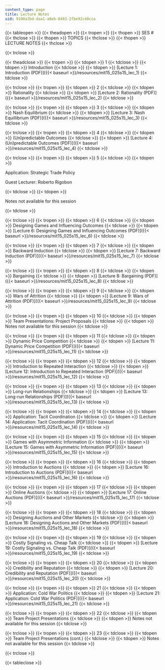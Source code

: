 ```yaml
---
content_type: page
title: Lecture Notes
uid: 9100a3bd-daa1-a0eb-8483-2fbe92c40cca
---
```


{{< tableopen >}}
{{< theadopen >}}
{{< tropen >}}
{{< thopen >}}
SES #
{{< thclose >}}
{{< thopen >}}
TOPICS
{{< thclose >}}
{{< thopen >}}
LECTURE NOTES
{{< thclose >}}

{{< trclose >}}

{{< theadclose >}}
{{< tropen >}}
{{< tdopen >}}
1
{{< tdclose >}}
{{< tdopen >}}
Introduction
{{< tdclose >}}
{{< tdopen >}}
[Lecture 1: Introduction (PDF)]({{< baseurl >}}/resources/mit15_025s15_lec_1)
{{< tdclose >}}

{{< trclose >}}
{{< tropen >}}
{{< tdopen >}}
2
{{< tdclose >}}
{{< tdopen >}}
Rationality
{{< tdclose >}}
{{< tdopen >}}
[Lecture 2: Rationality (PDF)]({{< baseurl >}}/resources/mit15_025s15_lec_2)
{{< tdclose >}}

{{< trclose >}}
{{< tropen >}}
{{< tdopen >}}
3
{{< tdclose >}}
{{< tdopen >}}
Nash Equilibrium
{{< tdclose >}}
{{< tdopen >}}
[Lecture 3: Nash Equillibrium (PDF)]({{< baseurl >}}/resources/mit15_025s15_lec_3)
{{< tdclose >}}

{{< trclose >}}
{{< tropen >}}
{{< tdopen >}}
4
{{< tdclose >}}
{{< tdopen >}}
(Un)predictable Outcomes
{{< tdclose >}}
{{< tdopen >}}
[Lecture 4: (Un)predictable Outcomes (PDF)]({{< baseurl >}}/resources/mit15_025s15_lec_4)
{{< tdclose >}}

{{< trclose >}}
{{< tropen >}}
{{< tdopen >}}
5
{{< tdclose >}}
{{< tdopen >}}


Application: Strategic Trade Policy

Guest Lecturer: Roberto Rigobon


{{< tdclose >}}
{{< tdopen >}}


Notes not available for this session


{{< tdclose >}}

{{< trclose >}}
{{< tropen >}}
{{< tdopen >}}
6
{{< tdclose >}}
{{< tdopen >}}
Designing Games and Influencing Outcomes
{{< tdclose >}}
{{< tdopen >}}
[Lecture 6: Designing Games and Influencing Outcomes (PDF)]({{< baseurl >}}/resources/mit15_025s15_lec_6)
{{< tdclose >}}

{{< trclose >}}
{{< tropen >}}
{{< tdopen >}}
7
{{< tdclose >}}
{{< tdopen >}}
Backward Induction
{{< tdclose >}}
{{< tdopen >}}
[Lecture 7: Backward Induction (PDF)]({{< baseurl >}}/resources/mit15_025s15_lec_7)
{{< tdclose >}}

{{< trclose >}}
{{< tropen >}}
{{< tdopen >}}
8
{{< tdclose >}}
{{< tdopen >}}
Bargaining
{{< tdclose >}}
{{< tdopen >}}
[Lecture 8: Bargaining (PDF)]({{< baseurl >}}/resources/mit15_025s15_lec_8)
{{< tdclose >}}

{{< trclose >}}
{{< tropen >}}
{{< tdopen >}}
9
{{< tdclose >}}
{{< tdopen >}}
Wars of Attrition
{{< tdclose >}}
{{< tdopen >}}
[Lecture 9: Wars of Attrition (PDF)]({{< baseurl >}}/resources/mit15_025s15_lec_9)
{{< tdclose >}}

{{< trclose >}}
{{< tropen >}}
{{< tdopen >}}
10
{{< tdclose >}}
{{< tdopen >}}
Team Presentations: Project Proposals
{{< tdclose >}}
{{< tdopen >}}
Notes not available for this session
{{< tdclose >}}

{{< trclose >}}
{{< tropen >}}
{{< tdopen >}}
11
{{< tdclose >}}
{{< tdopen >}}
Dynamic Price Competition
{{< tdclose >}}
{{< tdopen >}}
[Lecture 11: Dynamic Price Competition (PDF)]({{< baseurl >}}/resources/mit15_025s15_lec_11)
{{< tdclose >}}

{{< trclose >}}
{{< tropen >}}
{{< tdopen >}}
12
{{< tdclose >}}
{{< tdopen >}}
Introduction to Repeated Interaction
{{< tdclose >}}
{{< tdopen >}}
[Lecture 12: Introduction to Repeated Interaction (PDF)]({{< baseurl >}}/resources/mit15_025s15_lec_12)
{{< tdclose >}}

{{< trclose >}}
{{< tropen >}}
{{< tdopen >}}
13
{{< tdclose >}}
{{< tdopen >}}
Long-run Relationships
{{< tdclose >}}
{{< tdopen >}}
[Lecture 13: Long-run Relationships (PDF)]({{< baseurl >}}/resources/mit15_025s15_lec_13)
{{< tdclose >}}

{{< trclose >}}
{{< tropen >}}
{{< tdopen >}}
14
{{< tdclose >}}
{{< tdopen >}}
Application: Tacit Coordination
{{< tdclose >}}
{{< tdopen >}}
[Lecture 14: Application: Tacit Coordination (PDF)]({{< baseurl >}}/resources/mit15_025s15_lec_14)
{{< tdclose >}}

{{< trclose >}}
{{< tropen >}}
{{< tdopen >}}
15
{{< tdclose >}}
{{< tdopen >}}
Games with Asymmetric Information
{{< tdclose >}}
{{< tdopen >}}
[Lecture 15: Games with Asymmetric Information (PDF)]({{< baseurl >}}/resources/mit15_025s15_lec_15)
{{< tdclose >}}

{{< trclose >}}
{{< tropen >}}
{{< tdopen >}}
16
{{< tdclose >}}
{{< tdopen >}}
Introduction to Auctions
{{< tdclose >}}
{{< tdopen >}}
[Lecture 16: Introduction to Auctions (PDF)]({{< baseurl >}}/resources/mit15_025s15_lec_16)
{{< tdclose >}}

{{< trclose >}}
{{< tropen >}}
{{< tdopen >}}
17
{{< tdclose >}}
{{< tdopen >}}
Online Auctions
{{< tdclose >}}
{{< tdopen >}}
[Lecture 17: Online Auctions (PDF)]({{< baseurl >}}/resources/mit15_025s15_lec_17)
{{< tdclose >}}

{{< trclose >}}
{{< tropen >}}
{{< tdopen >}}
18
{{< tdclose >}}
{{< tdopen >}}
Designing Auctions and Other Markets
{{< tdclose >}}
{{< tdopen >}}
[Lecture 18: Designing Auctions and Other Markets (PDF)]({{< baseurl >}}/resources/mit15_025s15_lec_18)
{{< tdclose >}}

{{< trclose >}}
{{< tropen >}}
{{< tdopen >}}
19
{{< tdclose >}}
{{< tdopen >}}
Costly Signaling vs. Cheap Talk
{{< tdclose >}}
{{< tdopen >}}
[Lecture 19: Costly Signaling vs. Cheap Talk (PDF)]({{< baseurl >}}/resources/mit15_025s15_lec_19)
{{< tdclose >}}

{{< trclose >}}
{{< tropen >}}
{{< tdopen >}}
20
{{< tdclose >}}
{{< tdopen >}}
Credibility and Reputation
{{< tdclose >}}
{{< tdopen >}}
[Lecture 20: Credibility and Reputation (PDF)]({{< baseurl >}}/resources/mit15_025s15_lec_20)
{{< tdclose >}}

{{< trclose >}}
{{< tropen >}}
{{< tdopen >}}
21
{{< tdclose >}}
{{< tdopen >}}
Application: Cold War Politics
{{< tdclose >}}
{{< tdopen >}}
[Lecture 21: Application: Cold War Politics (PDF)]({{< baseurl >}}/resources/mit15_025s15_lec_21)
{{< tdclose >}}

{{< trclose >}}
{{< tropen >}}
{{< tdopen >}}
22
{{< tdclose >}}
{{< tdopen >}}
Team Project Presentations
{{< tdclose >}}
{{< tdopen >}}
Notes not available for this session
{{< tdclose >}}

{{< trclose >}}
{{< tropen >}}
{{< tdopen >}}
23
{{< tdclose >}}
{{< tdopen >}}
Team Project Presentations (cont.)
{{< tdclose >}}
{{< tdopen >}}
Notes not available for this session
{{< tdclose >}}

{{< trclose >}}

{{< tableclose >}}